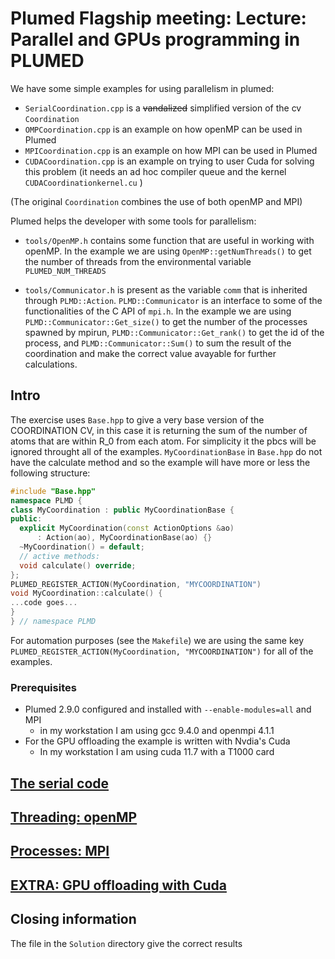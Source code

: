 # Plumed Flagship meeting: Lecture: Parallel and GPUs programming in PLUMED

We have some simple examples for using parallelism in plumed:

- `SerialCoordination.cpp` is a ~~vandalized~~ simplified version of the cv `Coordination`
- `OMPCoordination.cpp` is an example on how openMP can be used in Plumed
- `MPICoordination.cpp` is an example on how MPI can be used in Plumed
- `CUDACoordination.cpp` is an example on trying to user Cuda for solving this problem (it needs an ad hoc compiler queue and the kernel `CUDACoordinationkernel.cu` )

(The original `Coordination` combines the use of both openMP and MPI)

Plumed helps the developer with some tools for parallelism:
- `tools/OpenMP.h` contains some function that are useful in working with openMP.
In the example we are using `OpenMP::getNumThreads()` to get the number of threads from the environmental variable `PLUMED_NUM_THREADS`

- `tools/Communicator.h` is present as the variable `comm` that is inherited through `PLMD::Action`.
`PLMD::Communicator` is an interface to some of the functionalities of the C API of `mpi.h`.
In the example we are using `PLMD::Communicator::Get_size()` to get the number of the processes spawned by mpirun, 
`PLMD::Communicator::Get_rank()` to get the id of the process, and 
`PLMD::Communicator::Sum()` to sum the result of the coordination and make the correct value avayable for further calculations.

## Intro

The exercise uses `Base.hpp` to give a very base version of the COORDINATION CV, in this case it is returning the sum of the number of atoms that are within R_0 from each atom. For simplicity it the pbcs will be ignored throught all of the examples.
`MyCoordinationBase` in `Base.hpp` do not have the calculate method and so the example will have more or less the following structure:

```C++
#include "Base.hpp"
namespace PLMD {
class MyCoordination : public MyCoordinationBase {
public:
  explicit MyCoordination(const ActionOptions &ao)
      : Action(ao), MyCoordinationBase(ao) {}
  ~MyCoordination() = default;
  // active methods:
  void calculate() override;
};
PLUMED_REGISTER_ACTION(MyCoordination, "MYCOORDINATION")
void MyCoordination::calculate() {
...code goes...
}
} // namespace PLMD

```
For automation purposes (see the `Makefile`) we are using the same key `PLUMED_REGISTER_ACTION(MyCoordination, "MYCOORDINATION")` for all of the examples.
### Prerequisites
- Plumed 2.9.0 configured and installed with `--enable-modules=all` and MPI
  - in my workstation I am using gcc 9.4.0 and openmpi 4.1.1
- For the GPU offloading the example is written with Nvdia's Cuda
  - In my workstation I am using cuda 11.7 with a T1000 card


## [The serial code](Readme_Serial.md)

## [Threading: openMP](Readme_OMP.md)

## [Processes: MPI](Readme_MPI.md)

## [EXTRA: GPU offloading with Cuda](Readme_CUDA.md)

## Closing information

The file in the `Solution` directory give the correct results
